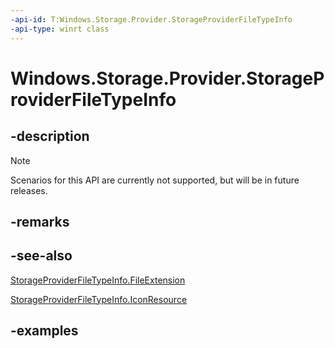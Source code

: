 ```yaml
---
-api-id: T:Windows.Storage.Provider.StorageProviderFileTypeInfo
-api-type: winrt class
---
```


# Windows.Storage.Provider.StorageProviderFileTypeInfo

<!--
public sealed class StorageProviderFileTypeInfo
-->


## -description
> [!NOTE]
> Scenarios for this API are currently not supported, but will be in future releases.

## -remarks

## -see-also
[StorageProviderFileTypeInfo.FileExtension](storageproviderfiletypeinfo_fileextension.md)

[StorageProviderFileTypeInfo.IconResource](storageproviderfiletypeinfo_iconresource.md)

## -examples


